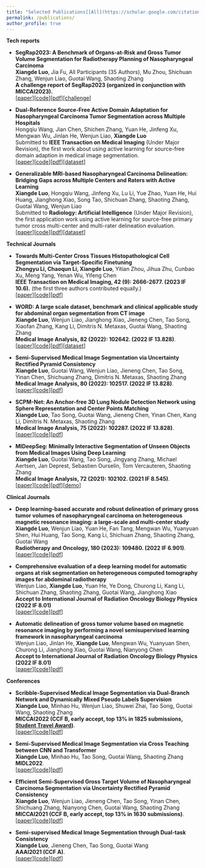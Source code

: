 ```yaml
---
title: "Selected Publications[[All](https://scholar.google.com/citations?user=dD4HLS4AAAAJ&hl=en)]"
permalink: /publications/
author_profile: true
---
```

**Tech reports**    
* <b> SegRap2023: A Benchmark of Organs-at-Risk and Gross Tumor Volume Segmentation for Radiotherapy Planning of Nasopharyngeal Carcinoma </b> <br>
<b>Xiangde Luo</b>, Jia Fu, All Participants (35 Authors), Mu Zhou, Shichuan Zhang, Wenjun Liao, Guotai Wang, Shaoting Zhang <br>
<b>A challenge report of SegRap2023 (organized in conjunction with MICCAI2023).</b><br>
[[paper](https://arxiv.org/abs/2312.09576)][[code](https://github.com/HiLab-git/SegRap2023)][[pdf]](../files/segrap2023_arxiv.pdf)[[challenge]](https://segrap2023.grand-challenge.org/)

* <b> Dual-Reference Source-Free Active Domain Adaptation for Nasopharyngeal Carcinoma Tumor Segmentation across Multiple Hospitals</b> <br> 
  Hongqiu Wang, Jian Chen, Shichen Zhang, Yuan He, Jinfeng Xu, Mengwan Wu, Jinlan He,
Wenjun Liao, <b>Xiangde Luo</b><br> 
  Submitted to **IEEE Transaction on Medical Imaging** (Under Major Revision), the first work about using active learning for source-free domain adaption in medical image segmentation.<br>
  [[paper](https://arxiv.org/pdf/2309.13401.pdf)][[code](https://github.com/whq-xxh/Active-GTV-Seg)][[pdf]](../files/Active-GTV-Seg-2023.pdf)[[dataset]](https://github.com/whq-xxh/Active-GTV-Seg)

* <b>Generalizable MRI-based Nasopharyngeal Carcinoma Delineation: Bridging Gaps across Multiple Centers and Raters with Active Learning</b><br> 
  <b>Xiangde Luo</b>, Hongqiu Wang, Jinfeng Xu, Lu Li, Yue Zhao, Yuan He, Hui Huang, Jianghong Xiao, Song Tao, Shichuan Zhang, Shaoting Zhang, Guotai Wang, Wenjun Liao<br> 
  Submitted to **Radiology: Artificial Intelligence** (Under Major Revision), the first application work using active learning for source-free primary tumor cross multi-center and multi-rater delineation evaluation.<br>
  [[paper](../)][[code](../)][[pdf]](../)[[dataset]](../)
  
**Technical Journals**  
  * <b>Towards Multi-Center Cross Tissues Histopathological Cell Segmentation via Target-Specific Finetuning</b> <br> 
  <b>Zhongyu Li, Chaoqun Li, Xiangde Luo</b>, Yitian Zhou, Jihua Zhu, Cunbao Xu, Meng Yang, Yenan Wu, Yifeng Chen <br> 
  <b>IEEE Transaction on Medical Imaging, 42 (9): 2666-2677. (2023 IF 10.6).</b> (the first three authors contributed equally.)<br>
  [[paper](https://ieeexplore.ieee.org/abstract/document/10087318)][[code](https://github.com/NeuronXJTU/SFDA-CellSeg)][[pdf](../files/SFDA-CellSeg-TMI2023.pdf)]

 * <b>WORD: A large scale dataset, benchmark and clinical applicable study for abdominal organ segmentation from CT image</b> <br> 
  <b>Xiangde Luo</b>, Wenjun Liao, Jianghong Xiao, Jieneng Chen, Tao Song, Xiaofan Zhang, Kang Li, Dimitris N. Metaxas, Guotai Wang, Shaoting Zhang<br>
  <b>Medical Image Analysis, 82 (2022): 102642. (2022 IF 13.828)</b>.<br>
  [[paper](https://www.sciencedirect.com/science/article/pii/S1361841522002705)][[code](https://github.com/HiLab-git/WORD)][[pdf](../files/WORD-MedIA2022.pdf)][[dataset](https://drive.google.com/file/d/1HcRo3WARRXa_iBdFpo_4Z2s3z7PMzLlL/view)]
   
 * <b>Semi-Supervised Medical Image Segmentation via Uncertainty Rectified Pyramid Consistency</b> <br> 
  <b>Xiangde Luo</b>, Guotai Wang, Wenjun Liao, Jieneng Chen, Tao Song, Yinan Chen, Shichuang Zhang, Dimitris N. Metaxas, Shaoting Zhang <br>
   <b>Medical Image Analysis, 80 (2022): 102517. (2022 IF 13.828)</b>.<br>
  [[paper](https://www.sciencedirect.com/science/article/pii/S1361841522001645)][[code](https://github.com/HiLab-git/SSL4MIS)][[pdf](../files/URPC-MedIA2022.pdf)]
    
 * <b>SCPM-Net: An Anchor-free 3D Lung Nodule Detection Network using Sphere Representation and Center Points Matching</b> <br> 
 <b>Xiangde Luo</b>, Tao Song, Guotai Wang, Jieneng Chen, Yinan Chen, Kang Li, Dimitris N. Metaxas, Shaoting Zhang<br>
 <b>Medical Image Analysis, 75 (2022): 102287. (2022 IF 13.828)</b>.<br>
 [[paper](https://www.sciencedirect.com/science/article/abs/pii/S1361841521003327)][[code](https://github.com/HiLab-git/SCPM-Net)][[pdf](../files/SCPM-Net-MedIA2022.pdf)]
  
 * <b>MIDeepSeg: Minimally Interactive Segmentation of Unseen Objects from Medical Images Using Deep Learning</b> <br> 
 <b>Xiangde Luo</b>, Guotai Wang, Tao Song, Jingyang Zhang, Michael Aertsen, Jan Deprest, Sebastien Ourselin, Tom Vercauteren, Shaoting Zhang<br>
 <b>Medical Image Analysis, 72 (2021): 102102. (2021 IF 8.545)</b>.<br>
 [[paper](https://www.sciencedirect.com/science/article/abs/pii/S1361841521001481)][[code](https://github.com/Luoxd1996/MIDeepSeg)][[pdf](../files/MIDeepSeg-MedIA2021.pdf)][[demo](https://www.youtube.com/watch?v=eq-tqlJnckE)]

**Clinical Journals**  
 * <b> Deep learning-based accurate and robust delineation of primary gross tumor volumes of nasopharyngeal carcinoma on heterogeneous magnetic resonance imaging: a large-scale and multi-center study</b> <br> 
 <b>Xiangde Luo</b>, Wenjun Liao, Yuan He, Fan Tang, Mengwan Wu, Yuanyuan Shen, Hui Huang, Tao Song, Kang Li, Shichuan Zhang, Shaoting Zhang, Guotai Wang<br> 
 <b>Radiotherapy and Oncology, 180 (2023): 109480. (2022 IF 6.901)</b>.<br>
  [[paper](https://www.sciencedirect.com/science/article/pii/S016781402300018X)][[code](https://github.com/Luoxd1996/RobustNPC)][[pdf](../files/RobustNPC-GreenJournal2023.pdf)]

  * <b> Comprehensive evaluation of a deep learning model for automatic organs at risk segmentation on heterogeneous computed tomography images for abdominal radiotherapy</b> <br> 
  Wenjun Liao, <b>Xiangde Luo</b>, Yuan He, Ye Dong, Churong Li, Kang Li, Shichuan Zhang, Shaoting Zhang, Guotai Wang, Jianghong Xiao <br> 
  <b>Accept to International Journal of Radiation Oncology Biology Physics (2022 IF 8.01) </b><br>
  [[paper](https://www.sciencedirect.com/science/article/abs/pii/S0360301623005205)][[code](https://github.com/Luoxd1996/AbsegNet)][[pdf]](../files/AbsegNet-RedJournal2023.pdf)

* <b> Automatic delineation of gross tumor volume based on magnetic resonance imaging by performing a novel semisupervised learning framework in nasopharyngeal carcinoma</b> <br>
Wenjun Liao, Jinlan He, <b>Xiangde Luo</b>, Mengwan Wu, Yuanyuan Shen, Churong Li, Jianghong Xiao, Guotai Wang, Nianyong Chen<br> 
  <b>Accept to International Journal of Radiation Oncology Biology Physics (2022 IF 8.01) </b><br>
  [[paper](https://www.sciencedirect.com/science/article/pii/S0360301622002772)][[code](https://github.com/HiLab-git/SSL4MIS)][[pdf]](https://pdf.sciencedirectassets.com/271185/1-s2.0-S0360301622X00084/1-s2.0-S0360301622002772/main.pdf?X-Amz-Security-Token=IQoJb3JpZ2luX2VjEG8aCXVzLWVhc3QtMSJHMEUCIQDAspTXilFili3BkBSQwiL3h6lpiTcHrog2UzJonX6JtgIgZ7ZIaIdOyJNxPA6yz0PZv%2B6RtCP1mtl4Dk32tN4DPQkqvAUIh%2F%2F%2F%2F%2F%2F%2F%2F%2F%2F%2FARAFGgwwNTkwMDM1NDY4NjUiDMR0VDEZ47AuvKvutiqQBexQc1LTNGQ1kVbTF%2F4B56l87PabudyV65rkRMpUb72ZN74wzQ0pVYVngBOjuktCARiRjViL4YqBKjrb896RA%2FFog0WSvGURIYa611fzg6t4afzo3ePeLfSDRg8VH1u9xi4%2FyNzoBNoiBVXP6%2B8PiegwME8%2FkCq4YoYGEpXrK5l4PcdLxmF91qrzf3A8wgzZAIuk%2BJ5Dae8lTynNTP7OEFulcEjU3cuZEvhPmO3%2FEAldopiOnRbSWihRTgewzrL2KP3uiLNy17lYopipEXZyDhZA6tVWv37qceWEQKQUhPdqbp2KMOGCbS5Ee2KwWOJP1%2BYks8O4KXur0Spmz%2Fnk%2F5OTOA1PfvTr2vkjYnDzblsB3L7Av33duYbZo%2BQe3Uj2pzcHP%2BluKc0RiqAKl%2FrcdoyIM2XVtRnKM5XkuKs9wD%2BDPNaT79NdgyFdjhSA%2FPB6A8muG%2BzeB3U1U%2Fbp6eSmYcYT%2FEEOsGgmxUCKGjAtlMhSMyHJvFcYpmsNzYiOSn%2Fwv8wHXYAjjjk2rp8Q0xlzRjGn0SK%2Be6Qg%2FKmsed6i5kwl62FH2xWpEGg4sRdt06wF8f6jO8zF8Y3OpdIat9XYLWXrXRV05IJTzGydhnvV%2Ba1JON9nzRAlHf0qeSo6JKX8ep%2B%2B3sWv1mQgdmKHsrckyKXo2hjQV58LIzT2eoL3KdtCKdUl%2FXJWh%2Bx%2BgOCmrXEgnODduGFG88YEeWdZVN5KPxtCFiTWU%2BeI3ns%2FPCOmMg%2FjbsIHrsV7ES%2BjmjfJSXtjCuZELJgYS57w%2F1ocaD7gIawfZKHmqOSnVlyR7073XTPUbWEJIUOkxUboi4vk9biOEO5hmH4sQGn%2F2bJgQRKZFoPfOD%2BOrfBUVeB7VuO0VOnMMN7IuKkGOrEBzw2cTVnlqnqNOKC7GUKifNcZGArCNmbrphDFB1nO8mio9CSQrdkqscfmbZbhFoRTv%2Bkhlg17GPpUk%2B7NFXhABRWq68hgUc9kfnPPDqTlTY3N9HNNrWfMewA6Z5SIa%2F45ZEcETCs7wmHo5W2s0N5B%2F64x3hfea3J01oPQNtQJaY7QkaGQjO1RoAEYBQeRK992pJkQt0eSjTAuNtdCOx1Bd9Tj6AUm009MM7xwkm%2FMCkgo&X-Amz-Algorithm=AWS4-HMAC-SHA256&X-Amz-Date=20231017T072509Z&X-Amz-SignedHeaders=host&X-Amz-Expires=300&X-Amz-Credential=ASIAQ3PHCVTY6NAXJQZ2%2F20231017%2Fus-east-1%2Fs3%2Faws4_request&X-Amz-Signature=864d14556ca0156e1171f7ba8b7ce60e00e196e6ccaeffcf45227e6ca2211b97&hash=aef3addcc93a827f2650313313a40914e50ad15a2f8d597473ea1fa4d709fa6b&host=68042c943591013ac2b2430a89b270f6af2c76d8dfd086a07176afe7c76c2c61&pii=S0360301622002772&tid=spdf-86fb418f-4aad-4fe6-8106-8efd03245b17&sid=f21194033af229461f687bf8dc5e77bd9289gxrqa&type=client&tsoh=d3d3LnNjaWVuY2VkaXJlY3QuY29t&ua=120d5a555254010a505b04&rr=8176ce55aac904c4&cc=hk)
  
**Conferences**
* <b>Scribble-Supervised Medical Image Segmentation via Dual-Branch Network and Dynamically Mixed Pseudo Labels Supervision</b> <br> 
  <b>Xiangde Luo</b>, Minhao Hu, Wenjun Liao, Shuwei Zhai, Tao Song, Guotai Wang, Shaoting Zhang<br>
  <b>MICCAI2022 (CCF B, early accept, top 13% in 1825 submissions, [Student Travel Award](https://conferences.miccai.org/2022/en/MICCAI-2022-STUDENT-TRAVEL-AWARDS.html))</b>.<br>
  [[paper](https://arxiv.org/abs/2203.02106)][[code](https://github.com/HiLab-git/WSL4MIS)][[pdf](../files/DMPLS-MICCAI2022.pdf)]
    
* <b>Semi-Supervised Medical Image Segmentation via Cross Teaching between CNN and Transformer</b> <br> 
  <b>Xiangde Luo</b>, Minhao Hu, Tao Song, Guotai Wang, Shaoting Zhang<br>
  <b>MIDL2022</b>.<br>
  [[paper](https://openreview.net/pdf?id=KUmlnqHrAbE)][[code](https://github.com/HiLab-git/SSL4MIS)][[pdf](../files/CTbCT-MIDL2022.pdf)]
  
* <b>Efficient Semi-Supervised Gross Target Volume of Nasopharyngeal Carcinoma Segmentation via Uncertainty Rectified Pyramid Consistency</b> <br> 
  <b>Xiangde Luo</b>, Wenjun Liao, Jieneng Chen, Tao Song, Yinan Chen, Shichuang Zhang, Nianyong Chen, Guotai Wang, Shaoting Zhang<br>
  <b>MICCAI2021 (CCF B, early accept, top 13% in 1630 submissions)</b>.<br>
 [[paper](https://arxiv.org/pdf/2012.07042.pdf)][[code](https://github.com/HiLab-git/SSL4MIS)][[pdf](../files/URPC-MICCAI2021.pdf)]
   
* <b>Semi-supervised Medical Image Segmentation through Dual-task Consistency</b> <br> 
  <b>Xiangde Luo</b>, Jieneng Chen, Tao Song, Guotai Wang<br>
  <b>AAAI2021 (CCF A)</b>.<br>
 [[paper](https://arxiv.org/abs/2009.04448)][[code](https://github.com/HiLab-git/DTC)][[pdf](../files/DTC-AAAI2021.pdf)]
 
<!-- * <b>Learning Euler's Elastica Model for Medical Image Segmentation</b> <br> 
  Xu Chen, <b>Xiangde Luo</b>, Yitian Zhao, Shaoting Zhang, Guotai Wang, Yalin Zheng<br>
  A short version of this paper was accepted by <b>ISBI2021</b> (The first two authors contributed equally.)<br>
 [[paper](https://arxiv.org/abs/2011.00526)][[code](https://github.com/HiLab-git/ACELoss)] -->
